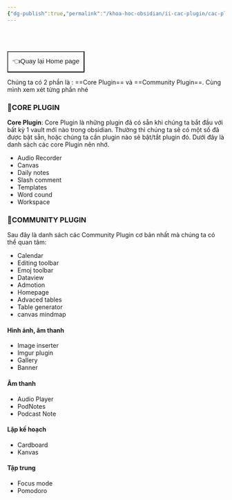 ```yaml
---
{"dg-publish":true,"permalink":"/khoa-hoc-obsidian/ii-cac-plugin/cac-plugin-hay-va-cach-dung/"}
---
```




<div style="display: flex; justify-content: left; cursor: pointer;"> <a href="https://khoahocobsidian.com/" target="_blank"> <button style=" font-size: 15px; padding: 10px; height: fit-content; margin-top: 50px; background: var(--text-accent); font-weight: 100; color: var(--text-on-accent); "> 👈Quay lại Home page </button> </a> </div>

Chúng ta có 2 phần là : ==Core Plugin== và ==Community Plugin==. 
Cùng mình xem xét từng phần nhé
###  🌟CORE PLUGIN 
 **Core Plugin**: Core Plugin là những plugin đã có sẵn khi chúng ta bắt đầu với bất kỳ 1 vault mới nào trong obsidian. Thường thì chúng ta sẽ có một số đã được bật sẵn, hoặc chúng ta cần plugin nào sẽ bật/tắt plugin đó.
 Dưới đây là danh sách các core Plugin nên nhớ.
- Audio Recorder
- Canvas
- Daily notes
- Slash comment
- Templates
- Word cound
- Workspace
###  🌟COMMUNITY PLUGIN 

Sau đây là danh sách các Community Plugin cơ bản nhất mà chúng ta có thể quan tâm:

- Calendar
- Editing toolbar
- Emoj toolbar
- Dataview
- Admotion
- Homepage
- Advaced tables
- Table generator
- canvas mindmap

#### Hình ảnh, âm thanh

- Image inserter
- Imgur plugin
- Gallery
- Banner

#### Âm thanh

- Audio Player
- PodNotes
- Podcast Note

#### Lập kế hoạch

- Cardboard
- Kanvas

#### Tập trung

- Focus mode
- Pomodoro